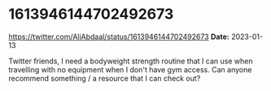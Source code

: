 # 1613946144702492673
https://twitter.com/AliAbdaal/status/1613946144702492673
**Date:** 2023-01-13

Twitter friends, I need a bodyweight strength routine that I can use when travelling with no equipment when I don't have gym access. Can anyone recommend something / a resource that I can check out?
